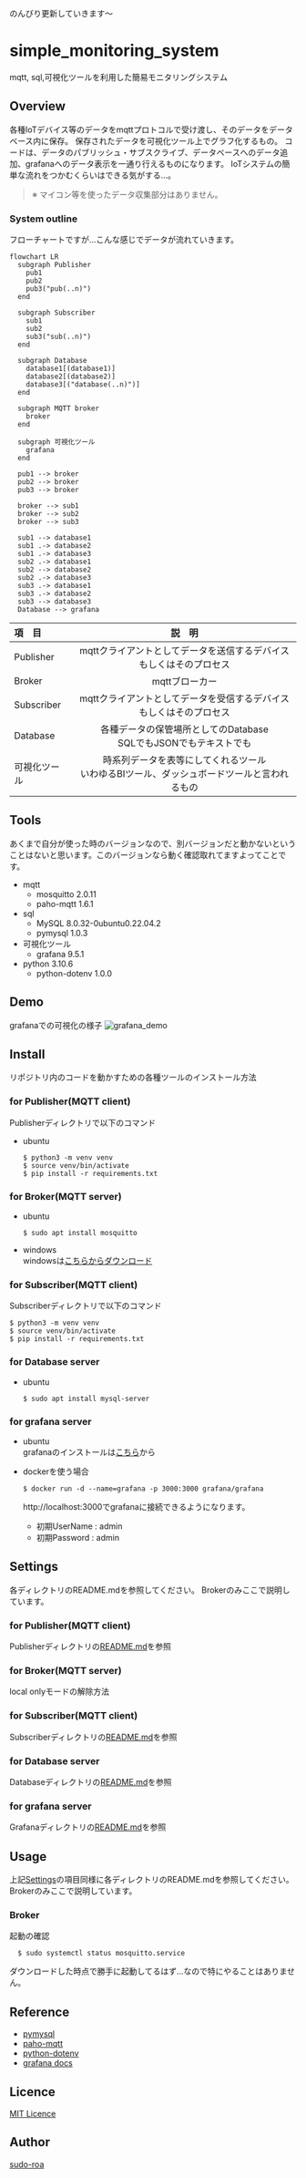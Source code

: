 のんびり更新していきます～

# simple_monitoring_system
mqtt, sql,可視化ツールを利用した簡易モニタリングシステム

## Overview
各種IoTデバイス等のデータをmqttプロトコルで受け渡し、そのデータをデータベース内に保存。
保存されたデータを可視化ツール上でグラフ化するもの。
コードは、データのパブリッシュ・サブスクライブ、データベースへのデータ追加、grafanaへのデータ表示を一通り行えるものになります。
IoTシステムの簡単な流れをつかむくらいはできる気がする…。
> ※ マイコン等を使ったデータ収集部分はありません。

### System outline
フローチャートですが…こんな感じでデータが流れていきます。
```mermaid
flowchart LR
  subgraph Publisher
    pub1
    pub2
    pub3("pub(..n)")
  end

  subgraph Subscriber
    sub1
    sub2
    sub3("sub(..n)")
  end

  subgraph Database
    database1[(database1)]
    database2[(database2)]
    database3[("database(..n)")]
  end

  subgraph MQTT broker
    broker
  end

  subgraph 可視化ツール
    grafana
  end
  
  pub1 --> broker
  pub2 --> broker
  pub3 --> broker
  
  broker --> sub1
  broker --> sub2
  broker --> sub3

  sub1 --> database1
  sub1 .-> database2
  sub1 .-> database3
  sub2 .-> database1
  sub2 --> database2
  sub2 .-> database3
  sub3 .-> database1
  sub3 .-> database2
  sub3 --> database3
  Database --> grafana
```
| 項　目 | 説　明 |
|:-|:-:|
| Publisher | mqttクライアントとしてデータを送信するデバイス<br>もしくはそのプロセス|
| Broker | mqttブローカー |
| Subscriber | mqttクライアントとしてデータを受信するデバイス<br>もしくはそのプロセス |
| Database | 各種データの保管場所としてのDatabase<br>SQLでもJSONでもテキストでも |
| 可視化ツール | 時系列データを表等にしてくれるツール<br>いわゆるBIツール、ダッシュボードツールと言われるもの |

## Tools
あくまで自分が使った時のバージョンなので、別バージョンだと動かないということはないと思います。このバージョンなら動く確認取れてますよってことです。
- mqtt
  - mosquitto 2.0.11
  - paho-mqtt 1.6.1
- sql
  - MySQL 8.0.32-0ubuntu0.22.04.2
  - pymysql 1.0.3
- 可視化ツール
  - grafana 9.5.1
- python 3.10.6
  - python-dotenv 1.0.0

## Demo
grafanaでの可視化の様子
![grafana_demo](./images/grafana_demo.png)<br>

## Install
リポジトリ内のコードを動かすための各種ツールのインストール方法

### for Publisher(MQTT client)
Publisherディレクトリで以下のコマンド
- ubuntu
  ```
  $ python3 -m venv venv
  $ source venv/bin/activate
  $ pip install -r requirements.txt
  ```

### for Broker(MQTT server)
- ubuntu
  ```
  $ sudo apt install mosquitto
  ```
- windows
  <br>windowsは[こちらからダウンロード](https://mosquitto.org/download/)

### for Subscriber(MQTT client)
Subscriberディレクトリで以下のコマンド
```
$ python3 -m venv venv
$ source venv/bin/activate
$ pip install -r requirements.txt
```

### for Database server
- ubuntu
  ```
  $ sudo apt install mysql-server
  ```

### for grafana server
- ubuntu
  <br>grafanaのインストールは[こちら](https://grafana.com/docs/grafana/latest/setup-grafana/installation/debian/)から

- dockerを使う場合
  ```
  $ docker run -d --name=grafana -p 3000:3000 grafana/grafana
  ```
  http://localhost:3000でgrafanaに接続できるようになります。
  - 初期UserName : admin
  - 初期Password : admin

## Settings
各ディレクトリのREADME.mdを参照してください。
Brokerのみここで説明しています。
### for Publisher(MQTT client)
Publisherディレクトリの[README.md](./Publisher/README.md)を参照

### for Broker(MQTT server)
local onlyモードの解除方法

### for Subscriber(MQTT client)
Subscriberディレクトリの[README.md](./Subscriber/README.md)を参照

### for Database server
Databaseディレクトリの[README.md](./Database/README.md)を参照

### for grafana server
Grafanaディレクトリの[README.md](./Grafana/README.md)を参照

## Usage
上記[Settings](#settings)の項目同様に各ディレクトリのREADME.mdを参照してください。
Brokerのみここで説明しています。
### Broker
起動の確認
```
  $ sudo systemctl status mosquitto.service
```
ダウンロードした時点で勝手に起動してるはず…なので特にやることはありません。

## Reference
- [pymysql](https://pypi.org/project/pymysql/)
- [paho-mqtt](https://pypi.org/project/paho-mqtt/)
- [python-dotenv](https://pypi.org/project/python-dotenv/)
- [grafana docs](https://grafana.com/docs/?plcmt=learn-nav)

## Licence
[MIT Licence](./LICENSE)

## Author
[sudo-roa](https://github.com/sudo-roa)
